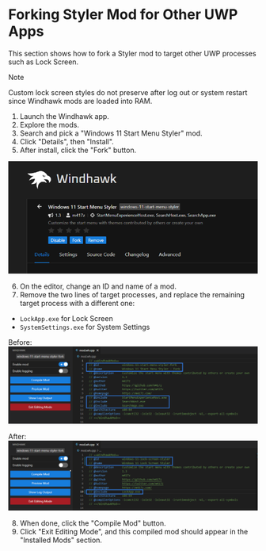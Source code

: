 # Forking Styler Mod for Other UWP Apps
This section shows how to fork a Styler mod to target other UWP processes such as Lock Screen.

> [!NOTE]
> Custom lock screen styles do not preserve after log out or system restart since Windhawk mods are loaded into RAM.

1. Launch the Windhawk app.
2. Explore the mods.
3. Search and pick a "Windows 11 Start Menu Styler" mod.
4. Click "Details", then "Install".
5. After install, click the "Fork" button.

![](https://github.com/AromaKitsune/Windows-XAML-Styles/blob/main/screenshots/Fork1.png)

6. On the editor, change an ID and name of a mod.
7. Remove the two lines of target processes, and replace the remaining target process with a different one:
  - `LockApp.exe` for Lock Screen
  - `SystemSettings.exe` for System Settings

Before:
![](https://github.com/AromaKitsune/Windows-XAML-Styles/blob/main/screenshots/Fork2.png)

After:
![](https://github.com/AromaKitsune/Windows-XAML-Styles/blob/main/screenshots/Fork3.png)

8. When done, click the "Compile Mod" button.
9. Click "Exit Editing Mode", and this compiled mod should appear in the "Installed Mods" section.
